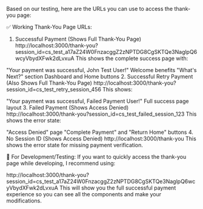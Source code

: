 Based on our testing, here are the URLs you can use to access the thank-you page:

✅ Working Thank-You Page URLs:

1. Successful Payment (Shows Full Thank-You Page)
   http://localhost:3000/thank-you?session_id=cs_test_a17aZ24W0FnzacggZ2zNPTDG8CgSKTQe3NaglpQ6wcyVbydXFwk2dLvxuA
   This shows the complete success page with:

"Your payment was successful, John Test User!"
Welcome benefits
"What's Next?" section
Dashboard and Home buttons 2. Successful Retry Payment (Also Shows Full Thank-You Page)
http://localhost:3000/thank-you?session_id=cs_test_retry_session_456
This shows:

"Your payment was successful, Failed Payment User!"
Full success page layout 3. Failed Payment (Shows Access Denied)
http://localhost:3000/thank-you?session_id=cs_test_failed_session_123
This shows the error state:

"Access Denied" page
"Complete Payment" and "Return Home" buttons 4. No Session ID (Shows Access Denied)
http://localhost:3000/thank-you
This shows the error state for missing payment verification.

🎯 For Development/Testing:
If you want to quickly access the thank-you page while developing, I recommend using:

http://localhost:3000/thank-you?session_id=cs_test_a17aZ24W0FnzacggZ2zNPTDG8CgSKTQe3NaglpQ6wcyVbydXFwk2dLvxuA
This will show you the full successful payment experience so you can see all the components and make your modifications.

